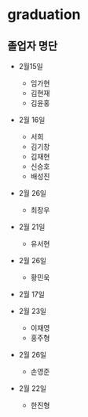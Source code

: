 # graduation
## 졸업자 명단 

- 2월15일
  - 임가현
  - 김현재
  - 김윤홍 

- 2월 16일
  - 서희     
  - 김기창
  - 김재현
  - 신승호    
  - 배성진

- 2월 26일
  - 최장우

- 2월 21일
  - 유서현

- 2월 26일
  - 황민욱


- 2월 17일

- 2월 23일
  - 이재영
  - 홍주형
- 2월 26일
  - 손영준


- 2월 22일
  - 한진형


